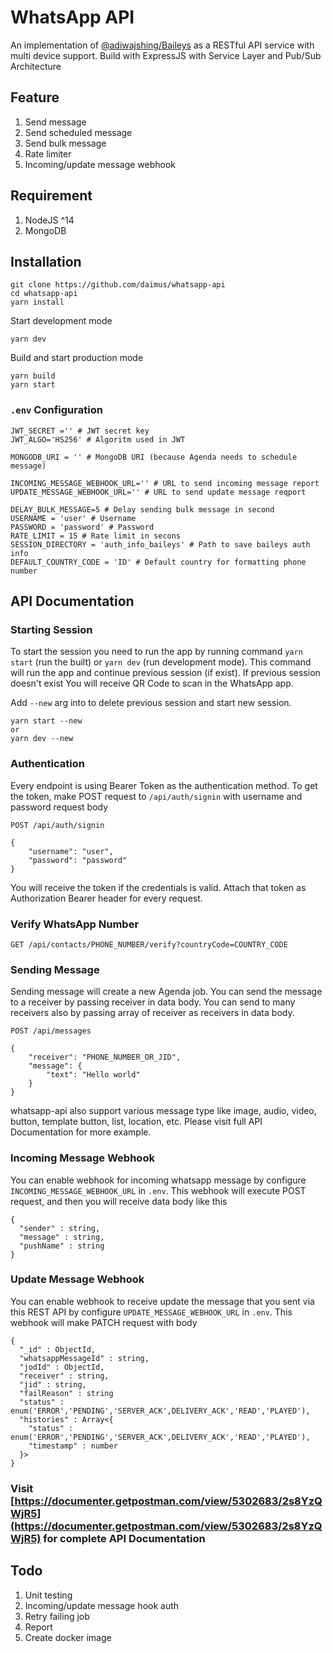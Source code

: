 # WhatsApp API
An implementation of [@adiwajshing/Baileys](https://github.com/adiwajshing/Baileys) as a RESTful API service with multi device support. Build with ExpressJS with Service Layer and Pub/Sub Architecture

## Feature
1. Send message
2. Send scheduled message
3. Send bulk message
4. Rate limiter
5. Incoming/update message webhook

## Requirement
1. NodeJS ^14
2. MongoDB

## Installation
```
git clone https://github.com/daimus/whatsapp-api
cd whatsapp-api
yarn install
```
Start development mode
```
yarn dev
```
Build and start production mode
```
yarn build
yarn start
```

### `.env` Configuration
```
JWT_SECRET ='' # JWT secret key
JWT_ALGO='HS256' # Algoritm used in JWT

MONGODB_URI	= '' # MongoDB URI (because Agenda needs to schedule message)

INCOMING_MESSAGE_WEBHOOK_URL='' # URL to send incoming message report
UPDATE_MESSAGE_WEBHOOK_URL='' # URL to send update message reqport

DELAY_BULK_MESSAGE=5 # Delay sending bulk message in second
USERNAME = 'user' # Username
PASSWORD = 'password' # Password
RATE_LIMIT = 15 # Rate limit in secons
SESSION_DIRECTORY = 'auth_info_baileys'	# Path to save baileys auth info
DEFAULT_COUNTRY_CODE = 'ID' # Default country for formatting phone number
```

## API Documentation
### Starting Session
To start the session you need to run the app by running command ``yarn start`` (run the built) or ``yarn dev`` (run development mode). This command will run the app and continue previous session (if exist). If previous session doesn't exist You will receive QR Code to scan in the WhatsApp app.

Add `--new` arg into to delete previous session and start new session.
```
yarn start --new
or
yarn dev --new
```
### Authentication
Every endpoint is using Bearer Token as the authentication method. To get the token, make POST request to ``/api/auth/signin`` with username and password request body
```
POST /api/auth/signin

{
    "username": "user",
    "password": "password"
}
```
You will receive the token if the credentials is valid. Attach that token as Authorization Bearer header for every request.
### Verify WhatsApp Number
```
GET /api/contacts/PHONE_NUMBER/verify?countryCode=COUNTRY_CODE
```
### Sending Message
Sending message will create a new Agenda job. You can send the message to a receiver by passing receiver in data body. You can send to many receivers also by passing array of receiver as receivers in data body.
```
POST /api/messages

{
    "receiver": "PHONE_NUMBER_OR_JID",
    "message": {
        "text": "Hello world"
    }
}
```
whatsapp-api also support various message type like image, audio, video, button, template button, list, location, etc. Please visit full API Documentation for more example.
### Incoming Message Webhook
You can enable webhook for incoming whatsapp message by configure `INCOMING_MESSAGE_WEBHOOK_URL` in `.env`. This webhook will execute POST request, and then you will receive data body like this
```
{
  "sender" : string,
  "message" : string,
  "pushName" : string
}
```
### Update Message Webhook
You can enable webhook to receive update the message that you sent via this REST API by configure `UPDATE_MESSAGE_WEBHOOK_URL` in `.env`. This webhook will make PATCH request with body
```
{
  "_id" : ObjectId,
  "whatsappMessageId" : string,
  "jodId" : ObjectId,
  "receiver" : string,
  "jid" : string,
  "failReason" : string
  "status" : enum('ERROR','PENDING','SERVER_ACK',DELIVERY_ACK','READ','PLAYED'),
  "histories" : Array<{
    "status" : enum('ERROR','PENDING','SERVER_ACK',DELIVERY_ACK','READ','PLAYED'),
    "timestamp" : number
  }>
}
```

### Visit [https://documenter.getpostman.com/view/5302683/2s8YzQWjR5](https://documenter.getpostman.com/view/5302683/2s8YzQWjR5) for complete API Documentation

## Todo
1. Unit testing
2. Incoming/update message hook auth
3. Retry failing job
4. Report
5. Create docker image
